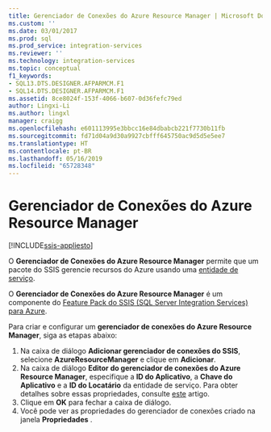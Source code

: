 ```yaml
---
title: Gerenciador de Conexões do Azure Resource Manager | Microsoft Docs
ms.custom: ''
ms.date: 03/01/2017
ms.prod: sql
ms.prod_service: integration-services
ms.reviewer: ''
ms.technology: integration-services
ms.topic: conceptual
f1_keywords:
- SQL13.DTS.DESIGNER.AFPARMCM.F1
- SQL14.DTS.DESIGNER.AFPARMCM.F1
ms.assetid: 8ce8024f-153f-4066-b607-0d36fefc79ed
author: Lingxi-Li
ms.author: lingxl
manager: craigg
ms.openlocfilehash: e601113995e3bbcc16e84dbabcb221f7730b11fb
ms.sourcegitcommit: fd71d04a9d30a9927cbfff645750ac9d5d5e5ee7
ms.translationtype: HT
ms.contentlocale: pt-BR
ms.lasthandoff: 05/16/2019
ms.locfileid: "65728348"
---
```

# <a name="azure-resource-manager-connection-manager"></a>Gerenciador de Conexões do Azure Resource Manager

[!INCLUDE[ssis-appliesto](../../includes/ssis-appliesto-ssvrpluslinux-asdb-asdw-xxx.md)]


O **Gerenciador de Conexões do Azure Resource Manager** permite que um pacote do SSIS gerencie recursos do Azure usando uma [entidade de serviço](https://docs.microsoft.com/azure/azure-resource-manager/resource-group-create-service-principal-portal).

O **Gerenciador de Conexões do Azure Resource Manager** é um componente do [Feature Pack do SSIS (SQL Server Integration Services) para Azure](../../integration-services/azure-feature-pack-for-integration-services-ssis.md).

Para criar e configurar um **gerenciador de conexões do Azure Resource Manager**, siga as etapas abaixo:

1. Na caixa de diálogo **Adicionar gerenciador de conexões do SSIS**, selecione **AzureResourceManager** e clique em **Adicionar**.
2. Na caixa de diálogo **Editor do gerenciador de conexões do Azure Resource Manager**, especifique a **ID do Aplicativo**, a **Chave do Aplicativo** e a **ID do Locatário** da entidade de serviço. Para obter detalhes sobre essas propriedades, consulte [este](https://docs.microsoft.com/azure/azure-resource-manager/resource-group-create-service-principal-portal) artigo.
3. Clique em **OK** para fechar a caixa de diálogo.
4. Você pode ver as propriedades do gerenciador de conexões criado na janela **Propriedades** .
